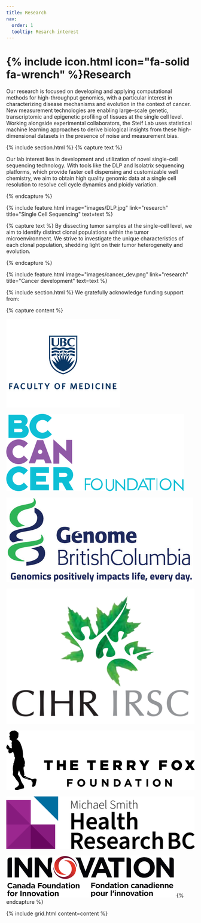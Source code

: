 ```yaml
---
title: Research
nav:
  order: 1
  tooltip: Resarch interest
---
```


# {% include icon.html icon="fa-solid fa-wrench" %}Research

Our research is focused on developing and applying computational methods for high-throughput genomics, with a particular interest in characterizing disease mechanisms and evolution in the context of cancer. New measurement technologies are enabling large-scale genetic, transcriptomic and epigenetic profiling of tissues at the single cell level. Working alongside experimental collaborators, the Steif Lab uses statistical machine learning approaches to derive biological insights from these high-dimensional datasets in the presence of noise and measurement bias. 

{% include section.html %}
{% capture text %}


Our lab interest lies in development and utilization of novel single-cell sequencing technology. With tools like the DLP and Isolatrix sequencing platforms, which provide faster cell dispensing and customizable well chemistry, we aim to obtain high quality genomic data at a single cell resolution to resolve cell cycle dynamics and ploidy variation. 

{% endcapture %}

{%
  include feature.html
  image="images/DLP.jpg"
  link="research"
  title="Single Cell Sequencing"
  text=text
%}


{% capture text %}
By dissecting tumor samples at the single-cell level, we aim to identify distinct clonal populations within the tumor microenvironment. We strive to investigate the unique characteristics of each clonal population, shedding light on their tumor heterogeneity and evolution. 

{% endcapture %}

{%
  include feature.html
  image="images/cancer_dev.png"
  link="research"
  title="Cancer development"
  text=text
%}

{% include section.html %}
We gratefully acknowledge funding support from:

{% capture content %}

[![UBC Faculty of Medicine](/images/funding_logo/UBCMedicine.png)](https://www.med.ubc.ca/)

[![BC Cancer Foundation](/images/funding_logo/bccancer.png)](https://bccancerfoundation.com/)

[![Genome British Columbia](/images/funding_logo/genomeBC.jpg)](https://www.genomebc.ca/)

[![Canadian Institutes of Health Research](/images/funding_logo/Canadian_Institutes_of_Health_Research.png)](https://cihr-irsc.gc.ca/e/193.html)

[![Terry Fox Research Institute](/images/funding_logo/terry_fox.png)](https://www.tfri.ca/)

[![Michael Smith Foundation for Health Research](/images/funding_logo/MichaelSmithHealthResearchBC.png)](https://healthresearchbc.ca/)

[![Canada Foundation for Innovation](/images/funding_logo/CFI.png)](https://www.innovation.ca/)
{% endcapture %}

{% include grid.html content=content %}

